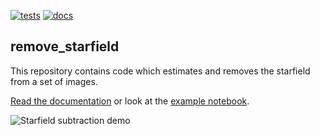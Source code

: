 [![tests](https://github.com/svank/remove_starfield/actions/workflows/tests.yml/badge.svg)](https://github.com/svank/remove_starfield/actions/workflows/tests.yml)
[![docs](https://github.com/svank/remove_starfield/actions/workflows/docs.yml/badge.svg)](https://github.com/svank/remove_starfield/actions/workflows/docs.yml)

## remove_starfield

This repository contains code which estimates and removes the starfield from a set of images.

[Read the documentation](https://svank.github.io/remove_starfield/) or look at
the [example notebook](https://github.com/svank/remove_starfield/blob/main/remove_starfield_demo.ipynb).

![Starfield subtraction demo](docs/source/images/demo.png)
